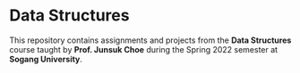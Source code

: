 # Data Structures

This repository contains assignments and projects from the **Data Structures** course taught by **Prof. Junsuk Choe** during the Spring 2022 semester at **Sogang University**.
